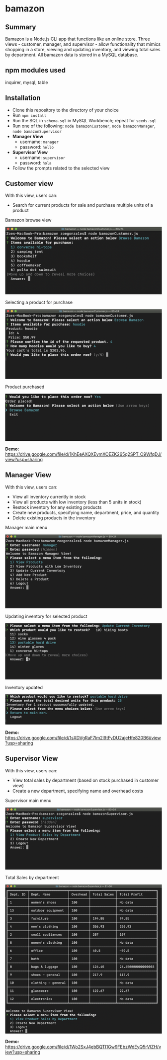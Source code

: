 # bamazon

## Summary
Bamazon is a Node.js CLI app that functions like an online store. Three views - customer, manager, and supervisor - allow functionality that mimics shopping in a store, viewing and updating inventory, and viewing total sales by department. All bamazon data is stored in a MySQL database.

## npm modules used
inquirer, mysql, table

## Installation
* Clone this repository to the directory of your choice
* Run ` npm install `
* Run the SQL in ` schema.sql ` in MySQL Workbench; repeat for ` seeds.sql `  
* Run one of the following: ` node bamazonCustomer `, ` node bamazonManager `, ` node bamazonSupervisor `
* **Manager View**
    * username: ` manager ` 
    * password: ` hello `
* **Supervisor View**
    * username: ` supervisor ` 
    * password: ` hola `
* Follow the prompts related to the selected view

## Customer view

With this view, users can: 
* Search for current products for sale and purchase multiple units of a product

Bamazon browse view

![Bamazon Browse View](./images/customer_1.png)

Selecting a product for purchase

![Selecting a product for purchase](./images/customer_2.png)

Product purchased

![Product purchased](./images/customer_3.png)

**Demo:** https://drive.google.com/file/d/1KhEeAXQXEvmXOEZK265q2SPT_O9WfqDJ/view?usp=sharing

## Manager View

With this view, users can: 
* View all inventory currently in stock
* View all products with low inventory (less than 5 units in stock)
* Restock inventory for any existing products
* Create new products, specifying name, department, price, and quantity
* Delete existing products in the inventory

Manager main menu

![Manager main menu](./images/manager_1.png)

Updating inventory for selected product

![Updating inventory for selected product](./images/manager_2.png)

Inventory updated

![Inventory updated](./images/manager_3.png)

**Demo:** https://drive.google.com/file/d/1sXDVgRaF7lm2l9tFyDU2ajeHfe820B6i/view?usp=sharing

## Supervisor View

With this view, users can: 
* View total sales by department (based on stock purchased in customer view)
* Create a new department, specifying name and overhead costs

Supervisor main menu

![Supervisor main menu](./images/supervisor_1.png)

Total Sales by department

![Total Sales by department](./images/supervisor_2.png)

**Demo:** https://drive.google.com/file/d/1Wo2SxJ4ebBQTI1Gw9FEbzWdEyQ5rVlZH/view?usp=sharing